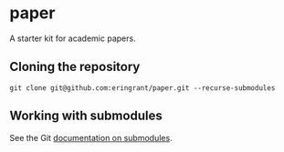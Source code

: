 # paper
A starter kit for academic papers.

## Cloning the repository

`git clone git@github.com:eringrant/paper.git --recurse-submodules`

## Working with submodules

See the Git [documentation on submodules](https://git-scm.com/book/en/v2/Git-Tools-Submodules).
